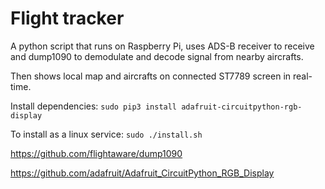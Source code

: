 # Flight tracker

A python script that runs on Raspberry Pi, uses ADS-B receiver to receive and dump1090 to demodulate and decode signal from
nearby aircrafts.

Then shows local map and aircrafts on connected ST7789 screen in real-time.

Install dependencies:
`sudo pip3 install adafruit-circuitpython-rgb-display`

To install as a linux service:
`sudo ./install.sh`

https://github.com/flightaware/dump1090

https://github.com/adafruit/Adafruit_CircuitPython_RGB_Display
